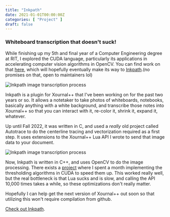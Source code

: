 ```yaml
---
title: "Inkpath"
date: 2021-01-01T00:00:00Z
categories: [ "Project" ]
draft: false
---
```


### Whiteboard transcription that doesn't suck!

While finishing up my 5th and final year of a Computer Engineering degree at RIT, I explored the CUDA language, particularly its applications in accelerating computer vision algorithms in OpenCV. You can find work on that [here](https://github.com/WillNilges/inkpath-cuda), which will hopefully eventually make its way to [Inkpath](https://github.com/WillNilges/inkpath/).(no promises on that, open to maintainers lol)

![Inkpath image transcription process](posts/images/inkpath_process.jpg)

Inkpath is a plugin for Xournal++ that I've been working on for the past two years or so. It allows a notetaker to take photos of whiteboards, notebooks, basically anything with a white background, and transcribe those notes into Xournal++ so that you can interact with it, re-color it, shrink it, expand it, whatever.

Up until Fall 2022, it was written in C, and used a _really_ old project called Autotrace to do the centerline tracing and vectorization required as a first step. It uses extensions to the Xournal++ Lua API I wrote to send that image data to your document.

![Inkpath image transcription process](posts/images/roland_sip_comparison.jpg)

Now, Inkpath is written in C++, and uses OpenCV to do the image processing. There exists a [project](https://github.com/WillNilges/inkpath-cuda) where I spent a month implementing the thresholding algorithms in CUDA to speed them up. This worked really well, but the real bottleneck is that Lua sucks and is slow, and calling the API 10,000 times takes a while, so these optimizations don't really matter.

Hopefully I can help get the next version of Xournal++ out soon so that utilizing this won't require compilation from github.

[Check out Inkpath](https://github.com/willnilges/inkpath).
